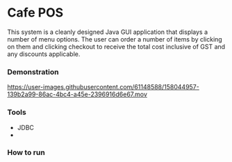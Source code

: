 # Cafe POS
This system is a cleanly designed Java GUI application that displays a number of menu options. The user can order a number of items by clicking on them and clicking checkout to receive the total cost inclusive of GST and any discounts applicable. 

### Demonstration
https://user-images.githubusercontent.com/61148588/158044957-139b2a99-86ac-4bc4-a45e-2396916d6e67.mov

### Tools
- JDBC
- 

### How to run
